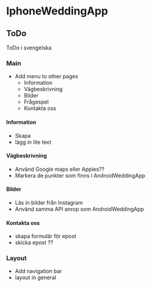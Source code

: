 # IphoneWeddingApp

## ToDo
ToDo i svengelska

### Main
* Add menu to other pages
  * Information
  * Vägbeskrivning
  * Bilder
  * Frågespel
  * Kontakta oss

#### Information
* Skapa
* lägg in lite text

#### Vägbeskrivning
* Använd Google maps eller Apples??
* Markera de punkter som finns i AndroidWeddingApp
 
#### Bilder
* Läs in bilder från Instagram
* Använd samma API anrop som AndroidWeddingApp
 
#### Kontakta oss
* skapa formulär för epost
* skicka epost ??


### Layout
* Add navigation bar
* layout in general


